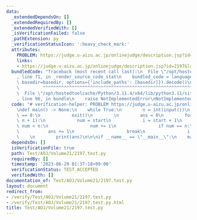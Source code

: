 ```yaml
---
data:
  _extendedDependsOn: []
  _extendedRequiredBy: []
  _extendedVerifiedWith: []
  _isVerificationFailed: false
  _pathExtension: py
  _verificationStatusIcon: ':heavy_check_mark:'
  attributes:
    PROBLEM: https://judge.u-aizu.ac.jp/onlinejudge/description.jsp?id=2197&lang=jp
    links:
    - https://judge.u-aizu.ac.jp/onlinejudge/description.jsp?id=2197&lang=jp
  bundledCode: "Traceback (most recent call last):\n  File \"/opt/hostedtoolcache/Python/3.11.4/x64/lib/python3.11/site-packages/onlinejudge_verify/documentation/build.py\"\
    , line 71, in _render_source_code_stat\n    bundled_code = language.bundle(stat.path,\
    \ basedir=basedir, options={'include_paths': [basedir]}).decode()\n          \
    \         ^^^^^^^^^^^^^^^^^^^^^^^^^^^^^^^^^^^^^^^^^^^^^^^^^^^^^^^^^^^^^^^^^^^^^^^^^^^^^^^^^\n\
    \  File \"/opt/hostedtoolcache/Python/3.11.4/x64/lib/python3.11/site-packages/onlinejudge_verify/languages/python.py\"\
    , line 96, in bundle\n    raise NotImplementedError\nNotImplementedError\n"
  code: "# verification-helper: PROBLEM https://judge.u-aizu.ac.jp/onlinejudge/description.jsp?id=2197&lang=jp\n\
    \ndef main() -> None:\n    while True:\n        n = int(input())\n        if n\
    \ == 0:\n            exit()\n        \n        ans = 0\n        for start in range(1,\
    \ n + 1):\n            num = start\n            i = start + 1\n            while\
    \ num < n:\n                num += i\n                if num == n:\n         \
    \           ans += 1\n                    break\n                i += 1\n    \
    \    \n        print(ans)\n\n\nif __name__ == \"__main__\":\n    main()"
  dependsOn: []
  isVerificationFile: true
  path: Test/AOJ/Volume21/2197.test.py
  requiredBy: []
  timestamp: '2023-06-29 01:37:18+09:00'
  verificationStatus: TEST_ACCEPTED
  verifiedWith: []
documentation_of: Test/AOJ/Volume21/2197.test.py
layout: document
redirect_from:
- /verify/Test/AOJ/Volume21/2197.test.py
- /verify/Test/AOJ/Volume21/2197.test.py.html
title: Test/AOJ/Volume21/2197.test.py
---
```

